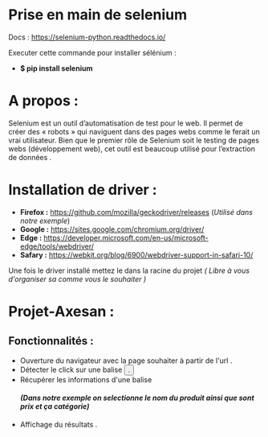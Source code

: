 

# Prise en main de selenium 
Docs : https://selenium-python.readthedocs.io/ 


Executer cette commande pour installer sélénium : 
- **$ pip install selenium**

# A propos : 

Selenium est un outil d’automatisation de test pour le web. Il permet de créer des « robots » qui naviguent dans des pages webs comme le ferait un vrai utilisateur. Bien que le premier rôle de Selenium soit le testing de pages webs (développement web), cet outil est beaucoup utilisé pour l’extraction de données . 


# Installation de driver : 

- **Firefox :** https://github.com/mozilla/geckodriver/releases (*Utilisé dans notre exemple*)
- **Google :** https://sites.google.com/chromium.org/driver/
- **Edge :** https://developer.microsoft.com/en-us/microsoft-edge/tools/webdriver/
- **Safary :** https://webkit.org/blog/6900/webdriver-support-in-safari-10/ 

Une fois le driver installé mettez le dans la racine du projet *( Libre à vous d'organiser sa comme vous le souhaiter )*

# **Projet-Axesan** :

## Fonctionnalités  : 
  - Ouverture du navigateur avec la page souhaiter à partir de l'url . 
  - Détecter le click sur une balise *<button>* . 
  - Récupérer les informations d'une balise <h4> *(Dans notre exemple on selectionne le nom du produit ainsi que sont prix et ça catégorie)*
  - Affichage du résultats . 

